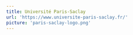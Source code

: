 ```yaml
---
title: Université Paris-Saclay
url: 'https://www.universite-paris-saclay.fr/'
picture: 'paris-saclay-logo.png'
---
```

